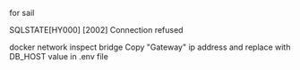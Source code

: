 for sail

SQLSTATE[HY000] [2002] Connection refused

docker network inspect bridge
Copy "Gateway" ip address and replace with DB_HOST value in .env file
